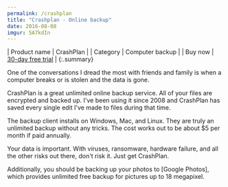 ```yaml
---
permalink: /crashplan
title: "Crashplan - Online backup"
date: 2016-08-08
imgur: 5A7kdIn
---
```


| Product name | CrashPlan                                               |
| Category     | Computer backup                                         |
| Buy now      | [30-day free trial](https://store.crashplan.com/store/) |
{:.summary}

One of the conversations I dread the most with friends and family is when a
computer breaks or is stolen and the data is gone.

CrashPlan is a great unlimited online backup service. All of your files are
encrypted and backed up. I've been using it since 2008 and CrashPlan has saved
every single edit I've made to files during that time.

The backup client installs on Windows, Mac, and Linux. They are truly an
unlimited backup without any tricks. The cost works out to be about $5 per
month if paid annually.

Your data is important. With viruses, ransomware, hardware failure, and all the
other risks out there, don't risk it. Just get CrashPlan.

Additionally, you should be backing up your photos to [Google Photos], which
provides unlimited free backup for pictures up to 18 megapixel.
